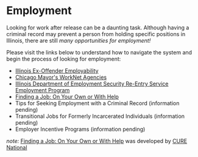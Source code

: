 # Employment

Looking for work after release can be a daunting task.  Although having a criminal record may prevent a person from holding specific positions in Illinois, there are still *many opportunities for employment!*

Please visit the links below to understand how to navigate the system and begin the process of looking for employment:

- [Illinois Ex-Offender Employability]
- [Chicago Mayor's WorkNet Agencies]
- [Illinois Department of Employment Security Re-Entry Service Employment Program]
- [Finding a Job: On Your Own or With Help]
- Tips for Seeking Employment with a Criminal Record (information pending)
- Transitional Jobs for Formerly Incarcerated Individuals (information pending)
- Employer Incentive Programs (information pending)

*note:* [Finding a Job: On Your Own or With Help] was developed by [CURE National]

[Illinois Ex-Offender Employability]: ./tip-for-emp.-seekers.html
[Chicago Mayor's WorkNet Agencies]: ./mayer-s-worknet-agencies.html
[Illinois Department of Employment Security Re-Entry Service Employment Program]: http://www.ides.state.il.us/ExOffenders/default.asp
[Finding a Job: On Your Own or With Help]: http://documents.csh.org/documents/il/Reentryillinois/FindingAJob.pdf
[CURE National]: http://www.curenational.org/cms/index.php